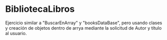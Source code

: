 # BibliotecaLibros

Ejercicio similar a "BuscarEnArray" y "booksDataBase", pero usando clases y creación de objetos dentro de arrya mediante la solicitud de Autor y título al usuario.
